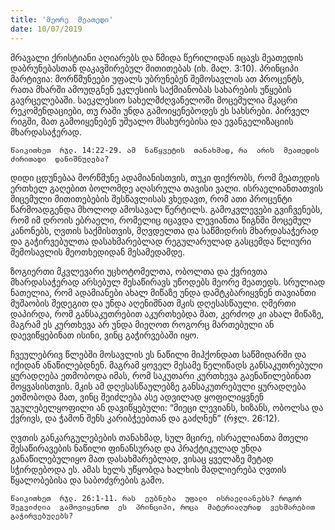 ```yaml
---
title: 'მეორე  მეათედი'
date: 10/07/2019
---  
```

მრავალი  ქრისტიანი  აღიარებს  და  წმიდა  წერილიდან  იცავს  მეათედის  დაბრუნებასთან  დაკავშირებულ  მითითებას (იხ. მალ. 3:10). პრინციპი  მარტივია: მორწმუნეები  უფალს  უბრუნებენ  შემოსავლის  ათ  პროცენტს, რათა  მხარში  ამოუდგნენ  ეკლესიის  საქმიანობას  სახარების  უწყების  გავრცელებაში. საეკლესიო  სახელმძღვანელოში  მოცემულია  მკაცრი  რეკომენდაციები, თუ  რაში  უნდა  გამოიყენებოდეს  ეს  სახსრები. პირველ  რიგში, მათ  გამოიყენებენ  უშუალო  მსახურებისა  და  ევანგელიზაციის  მხარდასაჭერად.

`წაიკითხეთ  რჯლ. 14:22-29. ამ  ნაწყვეტის  თანახმად, რა  არის  მეათედის  ძირითადი  დანიშნულება?`

დიდი  ცდუნებაა  მორწმუნე  ადამიანისთვის, თუკი  ფიქრობს, რომ  მეათედის  ერთხელ  გაღებით  ბოლომდე  აღასრულა  თავისი  ვალი. ისრაელიანთათვის  მიცემული  მითითებების  შესწავლისას  ვხედავთ, რომ  ათი  პროცენტი  წარმოადგენდა  მხოლოდ  ამოსავალ  წერტილს. გამოკვლევები  გვიჩვენებს, რომ  იმ  დროის  ებრაელი, რომელიც  იცავდა  ლევიანთა  წიგნში  მოცემულ  კანონებს, ღვთის  საქმისთვის, მღვდელთა  და  საწმიდრის  მხარდასაჭერად  და  გაჭირვებულთა  დასახმარებლად  რეგულარულად  გასცემდა  წლიური  შემოსავლის  მეოთხედიდან  მესამედამდე.

ზოგიერთი  მკვლევარი  უცხოტომელთა, ობოლთა  და  ქვრივთა  მხარდასაჭერად  არსებულ  შესაწირავს  უწოდებს  მეორე  მეათედს. სრულიად  ნათელია, რომ  ადამიანები  ახალ  მიწაზე  უნდა  დამტკბარიყვნენ  თავიანთი  მუშაობის  შედეგით  და  უნდა  აღენიშნათ  მკის  დღესასწაული. ღმერთი  დაპირდა, რომ  განსაკუთრებით  აკურთხებდა  მათ, კერძოდ  კი  ახალ  მიწაზე, მაგრამ  ეს  კურთხევა  არ  უნდა  მიეღოთ  როგორც  მართებული  ან  დაევიწყებინათ  ისინი, ვინც  გაჭირვებაში  იყო.

ჩვეულებრივ  წლებში  მოსავლის  ეს  ნაწილი  მიჰქონდათ  საწმიდარში  და  იქიდან  ანაწილებდნენ. მაგრამ  ყოველ  მესამე  წელიწადს  განსაკუთრებული  ყურადღება  ეთმობოდა  იმას, რომ  საკუთარი  კურთხევა  გაენაწილებინათ  მოყვასისთვის. მკის  ამ  დღესასწაულებზე  განსაკუთრებული  ყურადღება  ეთმობოდა  მათ, ვინც  შეიძლება  ასე  ადვილად  ყოფილიყვნენ  უგულებელყოფილი  ან  დავიწყებული: “მიეცი  ლევიანს, ხიზანს, ობოლსა  და  ქვრივს, და  ჭამონ  შენს  კარიბჭეებთან  და  გაძღნენ” (რჯლ. 26:12).

ღვთის  განკარგულებების  თანახმად, სულ  მცირე, ისრაელიანთა  მთელი  შესაწირავების  ნაწილი  ფინანსურად  და  პრაქტიკულად  უნდა  განაწილებულიყო  მათ  დასახმარებლად, ვისაც  ყველაზე  მეტად  სჭირდებოდა  ეს. ამას  ხელს  უწყობდა  ხალხის  მადლიერება  ღვთის  წყალობებისა  და  საბოძვრების  გამო.

`წაიკითხეთ  რჯლ. 26:1-11. რას  ეუბნება  უფალი  ისრაელიანებს? როგორ  შეგვიძლია  გამოვიყენოთ  ეს  პრინციპი, როცა  მატერიალურად  ვეხმარებით  გაჭირვებულებს?`